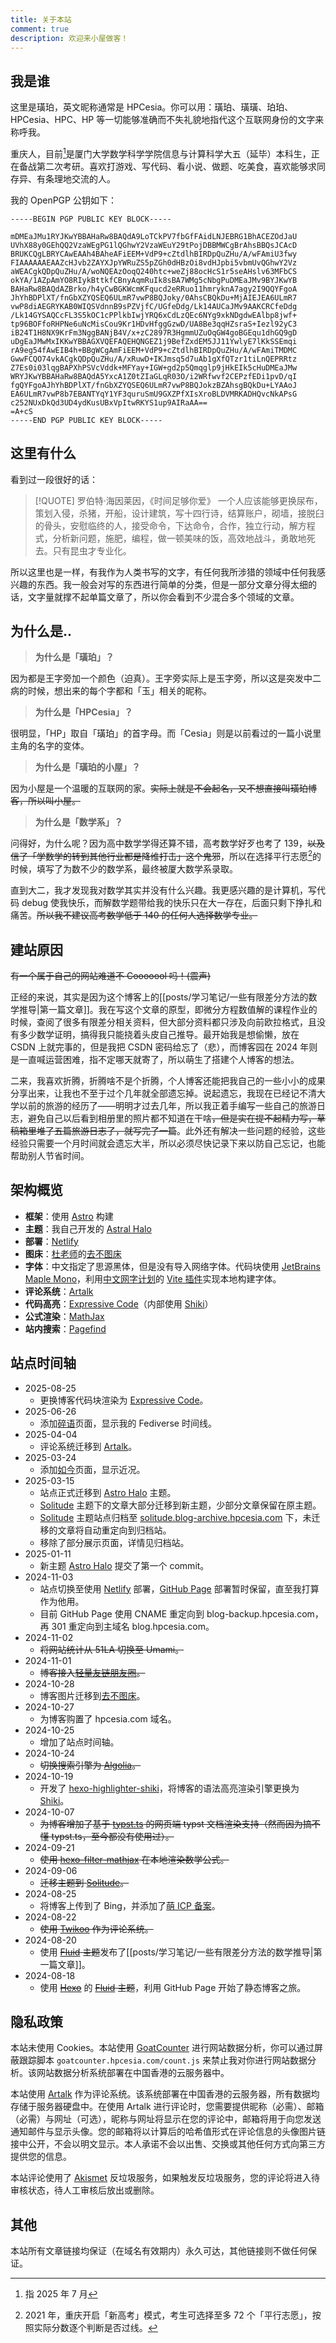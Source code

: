 ```yaml
---
title: 关于本站
comment: true
description: 欢迎来小屋做客！
---
```


## 我是谁

这里是璜珀，英文昵称通常是 HPCesia。你可以用：璜珀、璜璜、珀珀、HPCesia、HPC、HP 等一切能够准确而不失礼貌地指代这个互联网身份的文字来称呼我。

重庆人，目前[^1]是厦门大学数学科学学院信息与计算科学大五（延毕）本科生，正在备战第二次考研。喜欢打游戏、写代码、看小说、做题、吃美食，喜欢能够求同存异、有条理地交流的人。

我的 OpenPGP 公钥如下：

```
-----BEGIN PGP PUBLIC KEY BLOCK-----

mDMEaJMu1RYJKwYBBAHaRw8BAQdA9LoTCkPV7fbGfFAidLNJEBRG1BhACEZOdJaU
UVhX88y0GEhQQ2VzaWEgPG1lQGhwY2VzaWEuY29tPojDBBMWCgBrAhsBBQsJCAcD
BRUKCQgLBRYCAwEAAh4BAheAFiEEM+VdP9+cZtdlhBIRDpQuZHu/A/wFAmiU3fwy
FIAAAAAAEAAZcHJvb2ZAYXJpYWRuZS5pZGh0dHBzOi8vdHJpbi5vbmUvQGhwY2Vz
aWEACgkQDpQuZHu/A/woNQEAzOoqQ240htc+weZj88ocHcS1r5seAHslv63MFbCS
okYA/1AZpAmYO8RIykBttkfCBnyAqmRuIk8sBA7WMg5cNbgPuDMEaJMv9BYJKwYB
BAHaRw8BAQdAZBrko/h4yCwBGKWcmKFqucd2eRRuo11hmryknA7agy2I9QQYFgoA
JhYhBDPlXT/fnGbXZYQSEQ6ULmR7vwP8BQJoky/0AhsCBQkDu+MjAIEJEA6ULmR7
vwP8diAEGRYKAB0WIQSVdnnB9sPZVjfC/UGfeDdg/Lk14AUCaJMv9AAKCRCfeDdg
/Lk14GYSAQCcFL3S5kOC1cPPlkbIwjYRQ6xCdLzQEc6NYg9xkNDgdwEAlbp8jwf+
tp96BOFfoRHPNe6uNcMisCou9Kr1HDvHfggGzwD/UA8Be3qqHZsraS+Iezl92yC3
iB24T1H8NX9KrFm3NggBANjB4V/x+zC2897R3HgmmUZuOqGW4goBGEqu1dhGQ9gD
uDgEaJMwMxIKKwYBBAGXVQEFAQEHQNGEZ1j9BefZxdEM5JJ11YwlyE7lKkSSEmqi
rA9eg54fAwEIB4h+BBgWCgAmFiEEM+VdP9+cZtdlhBIRDpQuZHu/A/wFAmiTMDMC
GwwFCQO74vkACgkQDpQuZHu/A/xRuwD+IKJmsq5d7uAb1gXfQTzr1tiLnQEPRRtz
Z7Es0i03lqgBAPXhPSVcVddk+MFYay+IGW+gd2p5Qmqglp9jHkEIk5cHuDMEaJMw
WRYJKwYBBAHaRw8BAQdA5YxcA1Z0tZIaGLqR03O/i2WRfwvf2CEPzfEDi1pvD/qI
fgQYFgoAJhYhBDPlXT/fnGbXZYQSEQ6ULmR7vwP8BQJokzBZAhsgBQkDu+LYAAoJ
EA6ULmR7vwP8b7EBANTYqY1YF3quruSmU9GXZPfXIsXroBLDVMRKADHQvcNkAPsG
c252NUxDkQd3UD4ydKusUBxVpItwRKYS1up9AIRaAA==
=A+cS
-----END PGP PUBLIC KEY BLOCK-----
```

## 这里有什么

看到过一段很好的话：

> [!QUOTE] 罗伯特·海因莱因，《时间足够你爱》
> 一个人应该能够更换尿布，策划入侵，杀猪，开船，设计建筑，写十四行诗，结算账户，砌墙，接脱臼的骨头，安慰临终的人，接受命令，下达命令，合作，独立行动，解方程式，分析新问题，施肥，编程，做一顿美味的饭，高效地战斗，勇敢地死去。只有昆虫才专业化。

所以这里也是一样，有我作为人类书写的文字，有任何我所涉猎的领域中任何我感兴趣的东西。我一般会对写的东西进行简单的分类，但是一部分文章分得太细的话，文字量就撑不起单篇文章了，所以你会看到不少混合多个领域的文章。

## 为什么是..

> **为什么是「璜珀」？**

因为都是王字旁加一个颜色（迫真）。王字旁实际上是玉字旁，所以这是突发中二病的时候，想出来的每个字都和「玉」相关的昵称。

> **为什么是「HPCesia」？**

很明显，「HP」取自「璜珀」的首字母。而「Cesia」则是以前看过的一篇小说里主角的名字的变体。

> **为什么是「璜珀的小屋」？**

因为小屋是一个温暖的互联网的家。~~实际上就是不会起名，又不想直接叫璜珀博客，所以叫小屋。~~

> **为什么是「数学系」？**

问得好，为什么呢？因为高中数学学得还算不错，高考数学好歹也考了 139，~~以及信了「学数学的转到其他行业都是降维打击」这个鬼邪~~，所以在选择平行志愿[^2]的时候，填写了为数不少的数学系，最终被厦大数学系录取。

直到大二，我才发现我对数学其实并没有什么兴趣。我更感兴趣的是计算机，写代码 debug 使我快乐，而解数学题带给我的快乐只在大一存在，后面只剩下挣扎和痛苦。~~所以我不建议高考数学低于 140 的任何人选择数学专业。~~

## 建站原因

~~有一个属于自己的网站难道不 Cooooool 吗！(震声)~~

正经的来说，其实是因为这个博客上的[[posts/学习笔记/一些有限差分方法的数学推导|第一篇文章]]。我在写这个文章的原型，即微分方程数值解的课程作业的时候，查阅了很多有限差分相关资料，但大部分资料都只涉及向前欧拉格式，且没有多少数学证明，搞得我只能挠着头皮自己推导。最开始我是想偷懒，放在 CSDN 上就完事的，但是我把 CSDN 密码给忘了（悲），而博客园在 2024 年则是一直喊运营困难，指不定哪天就寄了，所以萌生了搭建个人博客的想法。

二来，我喜欢折腾，折腾啥不是个折腾，个人博客还能把我自己的一些小小的成果分享出来，让我也不至于过个几年就全部遗忘掉。说起遗忘，我现在已经记不清大学以前的旅游的经历了——明明才过去几年，所以我正着手编写一些自己的旅游日志，避免自己以后看到相册里的照片都不知道在干啥~~，但是实在提不起精力写，草稿箱里堆了五篇旅游日志了，就写完了一篇~~。此外还有解决一些问题的经验，这些经验只需要一个月时间就会遗忘大半，所以必须尽快记录下来以防自己忘记，也能帮助别人节省时间。

## 架构概览

- **框架**：使用 [Astro](https://astro.build/) 构建
- **主题**：我自己开发的 [Astral Halo](https://github.com/HPCesia/astral-halo)
- **部署**：[Netlify](https://www.netlify.com/)
- **图床**：[杜老师](https://dusays.com/)的[去不图床](https://7bu.top/)
- **字体**：中文指定了思源黑体，但是没有导入网络字体。代码块使用 [JetBrains Maple Mono](https://github.com/SpaceTimee/Fusion-JetBrainsMapleMono)，利用[中文网字计划](https://chinese-font.netlify.app/)的 [Vite 插件](https://www.npmjs.com/package/vite-plugin-font)实现本地构建字体。
- **评论系统**：[Artalk](https://artalk.js.org/)
- **代码高亮**：[Expressive Code](https://expressive-code.com/)（内部使用 [Shiki](https://shiki.tmrs.site/)）
- **公式渲染**：[MathJax](https://www.mathjax.org/)
- **站内搜索**：[Pagefind](https://www.algolia.com/)

## 站点时间轴

- 2025-08-25
  - 更换博客代码块渲染为 [Expressive Code](https://expressive-code.com/)。
- 2025-06-26
  - 添加[碎语](/musings)页面，显示我的 Fediverse 时间线。
- 2025-04-04
  - 评论系统迁移到 [Artalk](https://artalk.js.org/)。
- 2025-03-24
  - 添加[如今](/now)页面，显示近况。
- 2025-03-15
  - 站点正式迁移到 [Astro Halo](https://github.com/HPCesia/astral-halo) 主题。
  - [Solitude](https://solitude.js.org/zh/) 主题下的文章大部分迁移到新主题，少部分文章保留在原主题。
  - [Solitude](https://solitude.js.org/zh/) 主题站点归档至 [solitude.blog-archive.hpcesia.com](https://solitude.blog-archive.hpcesia.com/) 下，未迁移的文章将自动重定向到归档站。
  - 移除了部分展示页面，详情见归档站。
- 2025-01-11
  - 新主题 [Astro Halo](https://github.com/HPCesia/astral-halo) 提交了第一个 commit。
- 2024-11-03
  - 站点切换至使用 [Netlify](https://www.netlify.com/) 部署，[GitHub Page](https://pages.github.com/) 部署暂时保留，直至我打算作为他用。
  - 目前 GitHub Page 使用 CNAME 重定向到 blog-backup.hpcesia.com，再 301 重定向到主域名 blog.hpcesia.com。
- 2024-11-02
  - ~~将网站统计从 51LA 切换至 Umami。~~
- 2024-11-01
  - ~~博客接入[轻量友链朋友圈](https://github.com/willow-god/Friend-Circle-Lite)。~~
- 2024-10-28
  - 博客图片迁移到[去不图床](https://7bu.top/)。
- 2024-10-27
  - 为博客购置了 hpcesia.com 域名。
- 2024-10-25
  - 增加了站点时间轴。
- 2024-10-24
  - ~~切换搜索引擎为 [Algolia](https://www.algolia.com/)。~~
- 2024-10-19
  - 开发了 [hexo-highlighter-shiki](https://github.com/HPCesia/hexo-highlighter-shiki)，将博客的语法高亮渲染引擎更换为 [Shiki](https://shiki.tmrs.site/)。
- 2024-10-07
  - ~~为博客增加了基于 [typst.ts](https://github.com/Myriad-Dreamin/typst.ts) 的网页端 typst 文档渲染支持（然而因为搞不懂 typst.ts，至今都没有使用过）。~~
- 2024-09-21
  - ~~使用 [hexo-filter-mathjax](https://github.com/next-theme/hexo-filter-mathjax) 在本地渲染数学公式。~~
- 2024-09-06
  - ~~迁移主题到 [Solitude](https://solitude.js.org/cn)。~~
- 2024-08-25
  - 将博客上传到了 Bing，并添加了[萌 ICP 备案](https://icp.gov.moe/)。
- 2024-08-22
  - ~~使用 [Twikoo](https://twikoo.js.org/) 作为评论系统。~~
- 2024-08-20
  - 使用 ~~[Fluid](https://github.com/fluid-dev/hexo-theme-fluid) 主题~~发布了[[posts/学习笔记/一些有限差分方法的数学推导|第一篇文章]]。
- 2024-08-18
  - 使用 ~~[Hexo](https://hexo.io)~~ 的 ~~[Fluid](https://github.com/fluid-dev/hexo-theme-fluid) 主题~~，利用 GitHub Page 开始了静态博客之旅。

## 隐私政策

本站未使用 Cookies。本站使用 [GoatCounter](https://www.goatcounter.com/) 进行网站数据分析，你可以通过屏蔽跟踪脚本 `goatcounter.hpcesia.com/count.js` 来禁止我对你进行网站数据分析。该网站数据分析系统部署在中国香港的云服务器中。

本站使用 [Artalk](https://artalk.js.org/) 作为评论系统。该系统部署在中国香港的云服务器，所有数据均存储于服务器硬盘中。在使用 Artalk 进行评论时，您需要提供昵称（必需）、邮箱（必需）与网址（可选），昵称与网址将显示在您的评论中，邮箱将用于向您发送通知邮件与显示头像。您的邮箱将以计算后的哈希值形式在评论信息的头像图片链接中公开，不会以明文显示。本人承诺不会以出售、交换或其他任何方式向第三方提供您的信息。

本站评论使用了 [Akismet](https://akismet.com) 反垃圾服务，如果触发反垃圾服务，您的评论将进入待审核状态，待人工审核后放出或删除。

## 其他

本站所有文章链接均保证（在域名有效期内）永久可达，其他链接则不做任何保证。

[^1]: 指 2025 年 7 月

[^2]: 2021 年，重庆开启「新高考」模式，考生可选择至多 72 个「平行志愿」，按照实际分数逐个判断是否过线。
